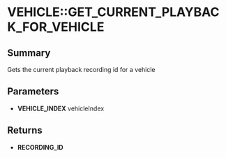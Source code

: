 # VEHICLE::GET_CURRENT_PLAYBACK_FOR_VEHICLE

## Summary
Gets the current playback recording id for a vehicle

## Parameters
* **VEHICLE_INDEX** vehicleIndex

## Returns
* **RECORDING_ID**